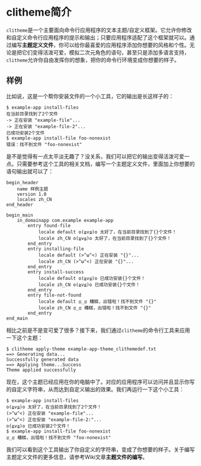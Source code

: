 # clitheme简介

`clitheme`是一个主要面向命令行应用程序的文本主题/自定义框架。它允许你修改和自定义命令行应用程序的提示和输出；只要应用程序适配了这个框架就可以。通过编写**主题定义文件**，你可以给你最喜爱的应用程序添加你想要的风格和个性。无论是把它们变得活泼可爱，模拟二次元角色的语句，甚至只是添加多语言支持，`clitheme`允许你自由发挥你的想象，把你的命令行环境变成你想要的样子。

## 样例

比如说，这是一个帮你安装文件的一个小工具，它的输出是长这样子的：

```
$ example-app install-files
在当前目录找到了2个文件
-> 正在安装 "example-file"...
-> 正在安装 "example-file-2"...
已成功安装2个文件
$ example-app install-file foo-nonexist
错误：找不到文件 "foo-nonexist"
```

是不是觉得有一点太平淡无趣了？没关系，我们可以把它的输出变得活泼可爱一点。只需要参考这个工具的相关文档，编写一个主题定义文件，里面加上你想要的语句输出就可以了：

```
begin_header
    name 样例主题
    version 1.0
    locales zh_CN
end_header

begin_main
    in_domainapp com.example example-app
        entry found-file
            locale default o(≧v≦)o 太好了，在当前目录找到了{}个文件！
            locale zh_CN o(≧v≦)o 太好了，在当前目录找到了{}个文件！
        end_entry
        entry installing-file
            locale default (>^ω^<) 正在安装 "{}"...
            locale zh_CN (>^ω^<) 正在安装 "{}"...
        end_entry
        entry install-success
            locale default o(≧v≦)o 已成功安装{}个文件！
            locale zh_CN o(≧v≦)o 已成功安装{}个文件！
        end_entry
        entry file-not-found
            locale default ಥ_ಥ 糟糕，出错啦！找不到文件 "{}"
            locale zh_CN ಥ_ಥ 糟糕，出错啦！找不到文件 "{}"
        end_entry
end_main
```

相比之前是不是变可爱了很多？接下来，我们通过`clitheme`的命令行工具来应用一下这个主题：

```
$ clitheme apply-theme example-app-theme_clithemedef.txt
==> Generating data...
Successfully generated data
==> Applying theme...Success
Theme applied successfully
```

现在，这个主题已经应用在你的电脑中了。对应的应用程序可以访问并且显示你写的自定义字符串，从而达到自定义输出的效果。我们再运行一下这个小工具：

```
$ example-app install-files
o(≧v≦)o 太好了，在当前目录找到了2个文件！
(>^ω^<) 正在安装 "example-file"...
(>^ω^<) 正在安装 "example-file-2:"...
o(≧v≦)o 已成功安装2个文件！
$ example-app install-file foo-nonexist
ಥ_ಥ 糟糕，出错啦！找不到文件 "foo-nonexist"
```

我们可以看到这个工具输出了你自定义的字符串，变成了你想要的样子。关于编写主题定义文件的更多信息，请参考Wiki文章**主题文件的编写**。